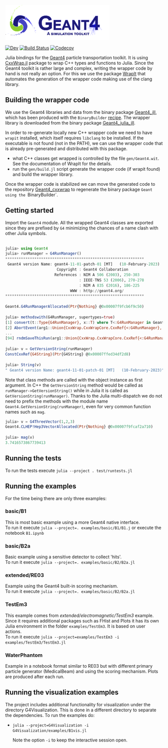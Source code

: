 ![Geant4](docs/src/assets/logo.png)


[![Dev](https://img.shields.io/badge/docs-dev-blue.svg)](https:///juliahep.github.io/Geant4.jl/dev/)
[![Build Status](https://github.com/JuliaHEP/Geant4.jl/workflows/CI/badge.svg)](https://github.com/JuliaHEP/Geant4.jl/actions)
[![Codecov](https://codecov.io/gh/JuliaHEP/Geant4.jl/branch/master/graph/badge.svg)](https://codecov.io/gh/JuliaHEP/Geant4.jl)

Julia bindings for the [Geant4](https://geant4.web.cern.ch) particle transportation toolkit. It is using [CxxWrap.jl](https://github.com/JuliaInterop/CxxWrap.jl) package to wrap C++ types and functions to Julia. Since the Geant4 toolkit is rather large and complex, writing the wrapper code by hand is not really an option. For this we use the package [WrapIt](https://github.com/grasph/wrapit) that automates the generation of the wrapper code making use of the clang library.

## Building the wrapper code
We use the Geant4 libraries and data from the binary package [Geant4_jll](https://github.com/JuliaBinaryWrappers/Geant4_jll.jl), which has been produced with the `BinaryBuilder` [recipe](https://github.com/JuliaPackaging/Yggdrasil/tree/master/G/Geant4). The wrapper library is downloaded from the binary package [Geant4_julia_jll](https://github.com/JuliaBinaryWrappers/Geant4_julia_jll.jl).    

In order to re-generate locally new C++ wrapper code we need to have `wrapit` installed, which itself requires `libclang` to be installed. If the executable is not found (not in the PATH), we can use the wrapper code that is already pre-generated and distributed with this package.
- what C++ classes get wrapped is controlled by the file `gen/Geant4.wit`. See the documentation of WrapIt for the details. 
- run the `gen/build.jl` script generate the wrapper code (if wrapit found) and build the wrapper library.

Once the wrapper code is stabilized we can move the generated code to the repository [Geant4_cxxwrap](https://github.com/peremato/Geant4_cxxwrap) to regenerate the binary package `Geant using the `BinaryBuilder`.

## Getting started
Import the `Geant4` module. All the wrapped Geant4 classes are exported since they are prefixed by `G4` minimizing the chances of a name clash with other Julia symbols. 
```julia

julia> using Geant4
julia> runManager = G4RunManager()
**************************************************************
 Geant4 version Name: geant4-11-01-patch-01 [MT]   (10-February-2023)
                       Copyright : Geant4 Collaboration
                      References : NIM A 506 (2003), 250-303
                                 : IEEE-TNS 53 (2006), 270-278
                                 : NIM A 835 (2016), 186-225
                             WWW : http://geant4.org/
**************************************************************

Geant4.G4RunManagerAllocated(Ptr{Nothing} @0x00007f9fcb6f9c50)

julia> methodswith(G4RunManager, supertypes=true)
[1] convert(t::Type{G4RunManager}, x::T) where T<:G4RunManager in Geant4 at /Users/mato/.julia/packages/CxxWrap/IdOJa/src/CxxWrap.jl:676
[2] AbortEvent(arg1::Union{CxxWrap.CxxWrapCore.CxxRef{<:G4RunManager}, Union{CxxWrap.CxxWrapCore.SmartPointer{T2}, T2} where T2<:G4RunManager}) in Geant4 at /Users/mato/.julia/packages/CxxWrap/IdOJa/src/CxxWrap.jl:618
...
[94] rndmSaveThisRun(arg1::Union{CxxWrap.CxxWrapCore.CxxRef{<:G4RunManager}, Union{CxxWrap.CxxWrapCore.SmartPointer{T2}, T2} where T2<:G4RunManager}) in Geant4 at /Users/mato/.julia/packages/CxxWrap/IdOJa/src/CxxWrap.jl:618

julia> v = GetVersionString(runManager)
ConstCxxRef{G4String}(Ptr{G4String} @0x00007ffed34df2d8)

julia> String(v)
" Geant4 version Name: geant4-11-01-patch-01 [MT]   (10-February-2023)"
```
Note that class methods are called with the object instance as first argument. In C++ the `GetVersionString` method would be called as `runManager->GetVersionString()` while in Julia it is called as `GetVersionString(runManager)`. Thanks to the Julia multi-dispatch we do not need to prefix the methods with the module name `Geant4.GetVersionString(runManager)`, even for very common function names such as `mag`.
```julia
julia> v = G4ThreeVector(1,2,3)
Geant4.CLHEP!Hep3VectorAllocated(Ptr{Nothing} @0x00007f9fcaf2a710)

julia> mag(v)
3.7416573867739413
```

## Running the tests
To run the tests execute `julia --project . test/runtests.jl`

## Running the examples
For the time being there are only three examples: 
### basic/B1
This is most basic example using a more Geant4 native interface.  
To run it execute `julia --project=. examples/basic/B1/B1.j` or execute the notebook `B1.ipynb`
### basic/B2a
Basic example using a sensitive detector to collect 'hits'.  
To run it execute `julia --project=. examples/basic/B2/B2a.jl`
### extended/RE03
Example using the Geant4 built-in scoring mechanism.   
To run it execute `julia --project=. examples/basic/B2/B2a.jl`
### TestEm3
This example comes from *extended/electromagnetic/TestEm3* example. Since it requires additional packages such as FHist and Plots it has its own Julia environment in the folder `examples/TestEm3`. It is based on user actions.  
To run it execute `julia --project=examples/TestEm3 -i examples/TestEm3/TestEm3.jl` 
### WaterPhantom
Example in a notebook format similar to RE03 but with different primary particle generator (MedicalBeam) and using the scoring mechanism. Plots are produced after each run.
 
## Running the visualization examples
The project includes additional functionality for visualization under the directory G4Visualization. This is done in a different directory to separate the dependencies. To run the examples do:
- `julia --project=G4Visualization -i  G4Visualization/examples/B1vis.jl`
  
  Note the option `-i` to keep the interactive session open.






